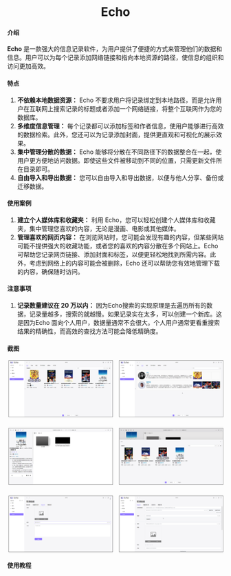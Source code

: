 <h1 align="center">Echo</h1>

#### 介绍

**Echo** 是一款强大的信息记录软件，为用户提供了便捷的方式来管理他们的数据和信息。用户可以为每个记录添加网络链接和指向本地资源的路径，使信息的组织和访问更加高效。

#### 特点

1. **不依赖本地数据资源：** Echo 不要求用户将记录绑定到本地路径，而是允许用户在互联网上搜索记录的标题或者添加一个网络链接，将整个互联网作为您的数据库。
2. **多维度信息管理：** 每个记录都可以添加标签和作者信息，使用户能够进行高效的数据检索。此外，您还可以为记录添加封面，提供更直观和可视化的展示效果。
3. **集中管理分散的数据：** Echo 能够将分散在不同路径下的数据整合在一起，使用户更方便地访问数据。即使这些文件被移动到不同的位置，只需更新文件所在目录即可。
4. **自由导入和导出数据：** 您可以自由导入和导出数据，以便与他人分享、备份或迁移数据。

#### 使用案例

1. **建立个人媒体库和收藏夹：** 利用 Echo，您可以轻松创建个人媒体库和收藏夹，集中管理您喜欢的内容，无论是漫画、电影或其他媒体。
2. **管理喜欢的网页内容：** 在浏览网站时，您可能会发现有趣的内容，但某些网站可能不提供强大的收藏功能，或者您的喜欢的内容分散在多个网站上。Echo 可帮助您记录网页链接、添加封面和标签，以便更轻松地找到所需内容。此外，考虑到网络上的内容可能会被删除，Echo 还可以帮助您有效地管理下载的内容，确保随时访问。

#### 注意事项

1. **记录数量建议在 20 万以内：** 因为Echo搜索的实现原理是去遍历所有的数据，记录量越多，搜索的就越慢。如果记录实在太多，可以创建一个新库。这是因为Echo 面向个人用户，数据量通常不会很大。个人用户通常更看重搜索结果的精确性，而高效的查找方法可能会降低精确度。

#### 截图

<div style="
		display: grid;
		justify-content: space-around;
		column-gap: 2%;
		row-gap: 25px;
		grid-template-columns: repeat(auto-fill, 48%);">
    <img src="./screenshots/1.png" style="border: 1px solid #999;" />
    <img src="./screenshots/2.png" style="border: 1px solid #999;" />
    <img src="./screenshots/3.png" style="border: 1px solid #999;" />
    <img src="./screenshots/4.png" style="border: 1px solid #999;" />
    <img src="./screenshots/5.png" style="border: 1px solid #999;" />
    <img src="./screenshots/6.png" style="border: 1px solid #999;" />
</div>




#### 使用教程

